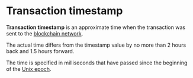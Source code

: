 # Transaction timestamp

**Transaction timestamp** is an approximate time when the transaction was sent to the [blockchain network](/blockchain/blockchain-network.md).

The actual time differs from the timestamp value by no more than 2 hours back and 1.5 hours forward.

The time is specified in milliseconds that have passed since the beginning of the [Unix epoch](https://en.wikipedia.org/wiki/Unix_time).
